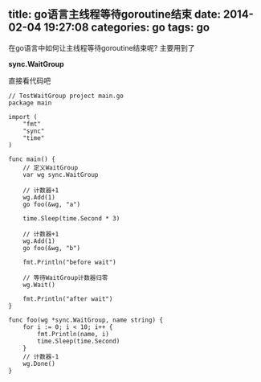 title: go语言主线程等待goroutine结束
date: 2014-02-04 19:27:08
categories: go
tags: go
---

<!--head-->

在go语言中如何让主线程等待goroutine结束呢?
主要用到了

**sync.WaitGroup**

直接看代码吧

<!--more-->

<!--body-->

```
// TestWaitGroup project main.go
package main

import (
	"fmt"
	"sync"
	"time"
)

func main() {
	// 定义WaitGroup
	var wg sync.WaitGroup

	// 计数器+1
	wg.Add(1)
	go foo(&wg, "a")

	time.Sleep(time.Second * 3)

	// 计数器+1
	wg.Add(1)
	go foo(&wg, "b")

	fmt.Println("before wait")

	// 等待WaitGroup计数器归零
	wg.Wait()

	fmt.Println("after wait")
}

func foo(wg *sync.WaitGroup, name string) {
	for i := 0; i < 10; i++ {
		fmt.Println(name, i)
		time.Sleep(time.Second)
	}
	// 计数器-1
	wg.Done()
}
```